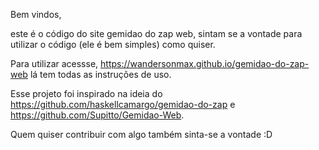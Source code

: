 Bem vindos,

este é o código do site gemidao do zap web, sintam se a vontade para utilizar o código (ele é bem simples) como quiser. 

Para utilizar acessse, https://wandersonmax.github.io/gemidao-do-zap-web lá tem todas as instruções de uso. 

Esse projeto foi inspirado na ideia do https://github.com/haskellcamargo/gemidao-do-zap  e https://github.com/Supitto/Gemidao-Web.

Quem quiser contribuir com algo também sinta-se a vontade :D
